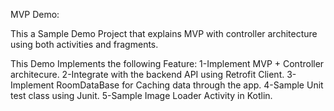 MVP Demo:

This a Sample Demo Project that explains MVP with controller architecture using
both activities and fragments.

This Demo Implements the following Feature: 
	1-Implement MVP + Controller architecure. 
	2-Integrate with the backend API using Retrofit Client. 
	3-Implement RoomDataBase for Caching data through the app. 
	4-Sample Unit test class using Junit.
	5-Sample Image Loader Activity in Kotlin.
